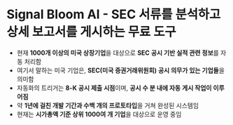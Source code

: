 # Signal Bloom AI - SEC 서류를 분석하고 상세 보고서를 게시하는 무료 도구


* 현재 **1000개 이상의 미국 상장기업**을 대상으로 **SEC 공시 기반 실적 관련 정보**를 자동 처리함
* 여기서 말하는 미국 기업은, **SEC(미국 증권거래위원회) 공시 의무가 있는 기업들**을 의미함
* 자동화의 트리거는 **8-K 공시 제출 시점**이며, **공시 수 분 내에 자동 게시 작업이 이루어짐**
* 약 **1년에 걸친 개발 기간과 수백 개의 프로토타입**을 거쳐 완성된 시스템임
* 현재는 **시가총액 기준 상위 1000여 개 기업**을 대상으로 운영 중임

